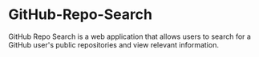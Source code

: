 # GitHub-Repo-Search
GitHub Repo Search is a web application that allows users to search for a GitHub user's public repositories and view relevant information.
